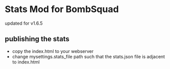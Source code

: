 # Stats Mod for BombSquad

updated for v1.6.5

## publishing the stats

- copy the index.html to your webserver
- change mysettings.stats_file path such that the stats.json file is adjacent to index.html
